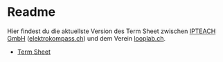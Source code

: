 # Readme
Hier findest du die aktuellste Version des Term Sheet zwischen [IPTEACH GmbH](IPTEACH.ch) ([elektrokompass.ch](elektrokompass.ch)) und dem Verein [looplab.ch](looplab.ch).

* [Term Sheet](https://github.com/looplab_ch/ts-ipteach/term-sheet.md)
